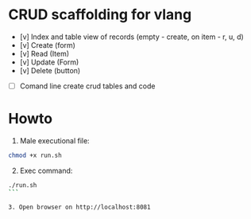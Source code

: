 CRUD scaffolding for vlang
============

- [v] Index and table view of records (empty - create, on item - r, u, d)
- [v] Create (form)
- [v] Read (Item)
- [v] Update (Form)
- [v] Delete (button)
- [ ] Comand line create crud tables and code 

Howto
===

1. Male executional file: 

````bash
chmod +x run.sh
````

2. Exec command: 

````bash
./run.sh
```

3. Open browser on http://localhost:8081
